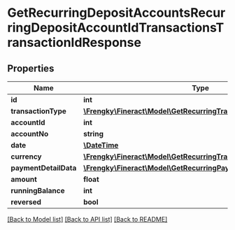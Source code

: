 # GetRecurringDepositAccountsRecurringDepositAccountIdTransactionsTransactionIdResponse

## Properties
Name | Type | Description | Notes
------------ | ------------- | ------------- | -------------
**id** | **int** |  | [optional] 
**transactionType** | [**\Frengky\Fineract\Model\GetRecurringTransactionsTransactionType**](GetRecurringTransactionsTransactionType.md) |  | [optional] 
**accountId** | **int** |  | [optional] 
**accountNo** | **string** |  | [optional] 
**date** | [**\DateTime**](\DateTime.md) |  | [optional] 
**currency** | [**\Frengky\Fineract\Model\GetRecurringTransactionsCurrency**](GetRecurringTransactionsCurrency.md) |  | [optional] 
**paymentDetailData** | [**\Frengky\Fineract\Model\GetRecurringPaymentDetailData**](GetRecurringPaymentDetailData.md) |  | [optional] 
**amount** | **float** |  | [optional] 
**runningBalance** | **int** |  | [optional] 
**reversed** | **bool** |  | [optional] 

[[Back to Model list]](../../README.md#documentation-for-models) [[Back to API list]](../../README.md#documentation-for-api-endpoints) [[Back to README]](../../README.md)

